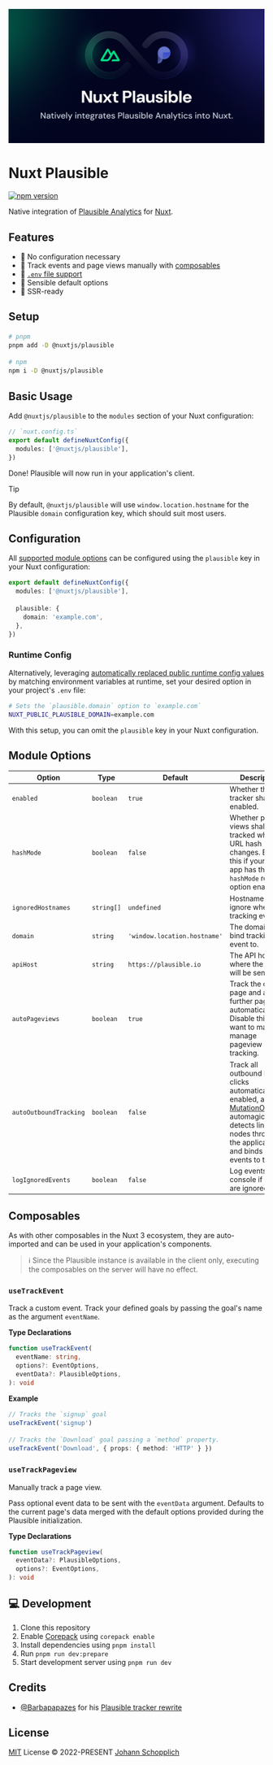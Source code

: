 ![Nuxt Plausible module](./.github/og.png)

# Nuxt Plausible

[![npm version](https://img.shields.io/npm/v/@nuxtjs/plausible?color=a1b858&label=)](https://www.npmjs.com/package/@nuxtjs/plausible)

Native integration of [Plausible Analytics](https://plausible.io/sites) for [Nuxt](https://nuxt.com).

## Features

- 🌻 No configuration necessary
- 📯 Track events and page views manually with [composables](#composables)
- 📂 [`.env` file support](#configuration)
- 🧺 Sensible default options
- 🦾 SSR-ready

## Setup

```bash
# pnpm
pnpm add -D @nuxtjs/plausible

# npm
npm i -D @nuxtjs/plausible
```

## Basic Usage

Add `@nuxtjs/plausible` to the `modules` section of your Nuxt configuration:

```ts
// `nuxt.config.ts`
export default defineNuxtConfig({
  modules: ['@nuxtjs/plausible'],
})
```

Done! Plausible will now run in your application's client.

> [!TIP]
> By default, `@nuxtjs/plausible` will use `window.location.hostname` for the Plausible `domain` configuration key, which should suit most users.

## Configuration

All [supported module options](#module-options) can be configured using the `plausible` key in your Nuxt configuration:

```ts
export default defineNuxtConfig({
  modules: ['@nuxtjs/plausible'],

  plausible: {
    domain: 'example.com',
  },
})
```

### Runtime Config

Alternatively, leveraging [automatically replaced public runtime config values](https://nuxt.com/docs/api/configuration/nuxt-config#runtimeconfig) by matching environment variables at runtime, set your desired option in your project's `.env` file:

```bash
# Sets the `plausible.domain` option to `example.com`
NUXT_PUBLIC_PLAUSIBLE_DOMAIN=example.com
```

With this setup, you can omit the `plausible` key in your Nuxt configuration.

## Module Options

| Option                 | Type       | Default                      | Description                                                                                                                                                                                                                                     |
| ---------------------- | ---------- | ---------------------------- | ----------------------------------------------------------------------------------------------------------------------------------------------------------------------------------------------------------------------------------------------- |
| `enabled`              | `boolean`  | `true`                       | Whether the tracker shall be enabled.                                                                                                                                                                                                           |
| `hashMode`             | `boolean`  | `false`                      | Whether page views shall be tracked when the URL hash changes. Enable this if your Nuxt app has the `hashMode` router option enabled.                                                                                                           |
| `ignoredHostnames`     | `string[]` | `undefined`                  | Hostnames to ignore when tracking events.                                                                                                                                                                                                       |
| `domain`               | `string`   | `'window.location.hostname'` | The domain to bind tracking event to.                                                                                                                                                                                                           |
| `apiHost`              | `string`   | `https://plausible.io`       | The API host where the events will be sent to.                                                                                                                                                                                                  |
| `autoPageviews`        | `boolean`  | `true`                       | Track the current page and all further pages automatically. Disable this if you want to manually manage pageview tracking.                                                                                                                      |
| `autoOutboundTracking` | `boolean`  | `false`                      | Track all outbound link clicks automatically. If enabled, a [MutationObserver](https://developer.mozilla.org/en-US/docs/Web/API/MutationObserver) automagically detects link nodes throughout the application and binds `click` events to them. |
| `logIgnoredEvents`     | `boolean`  | `false`                      | Log events to the console if they are ignored.                                                                                                                                                                                                  |

## Composables

As with other composables in the Nuxt 3 ecosystem, they are auto-imported and can be used in your application's components.

> ℹ️ Since the Plausible instance is available in the client only, executing the composables on the server will have no effect.

### `useTrackEvent`

Track a custom event. Track your defined goals by passing the goal's name as the argument `eventName`.

**Type Declarations**

```ts
function useTrackEvent(
  eventName: string,
  options?: EventOptions,
  eventData?: PlausibleOptions,
): void
```

**Example**

```ts
// Tracks the `signup` goal
useTrackEvent('signup')

// Tracks the `Download` goal passing a `method` property.
useTrackEvent('Download', { props: { method: 'HTTP' } })
```

### `useTrackPageview`

Manually track a page view.

Pass optional event data to be sent with the `eventData` argument. Defaults to the current page's data merged with the default options provided during the Plausible initialization.

**Type Declarations**

```ts
function useTrackPageview(
  eventData?: PlausibleOptions,
  options?: EventOptions,
): void
```

## 💻 Development

1. Clone this repository
2. Enable [Corepack](https://github.com/nodejs/corepack) using `corepack enable`
3. Install dependencies using `pnpm install`
4. Run `pnpm run dev:prepare`
5. Start development server using `pnpm run dev`

## Credits

- [@Barbapapazes](https://github.com/Barbapapazes) for his [Plausible tracker rewrite](https://github.com/Barbapapazes/plausible-tracker)

## License

[MIT](./LICENSE) License © 2022-PRESENT [Johann Schopplich](https://github.com/johannschopplich)
